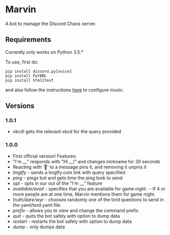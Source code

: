 # Marvin
A bot to manage the Discord Chaos server.

## Requirements
Currently only works on Python 3.5.*

To use, first do:
```
pip install discord.py[voice]
pip install PyYAML
pip install html2text
```
and also follow the instructions [here](https://github.com/Just-Some-Bots/MusicBot/wiki) to configure music.

## Versions

### 1.0.1
* xkcd! gets the relevant xkcd for the query provided

### 1.0.0
* First official version! Features:
* "I'm __" responds with "Hi __!" and changes nickname for 30 seconds
* Reacting with '📌' to a message pins it, and removing it unpins it
* *lmgtfy* - sends a lmgtfy.com link with query specified
* *ping* - pings bot and gets time the ping took to send
* *opt* - opts in our out of the "I'm __" feature
* *available/avail* - specifies that you are available for game night.
⋅⋅⋅If 4 or more people are at one time, Marvin mentions them for game night.
* *truth/dare/wyr* - chooses randomly one of the tord questions to send in the yaml/tord.yaml file.
* *prefix* - allows you to view and change the command prefix
* *quit* - quits the bot safely with option to dump data
* *restart* - restarts the bot safely with option to dump data
* *dump* - only dumps data